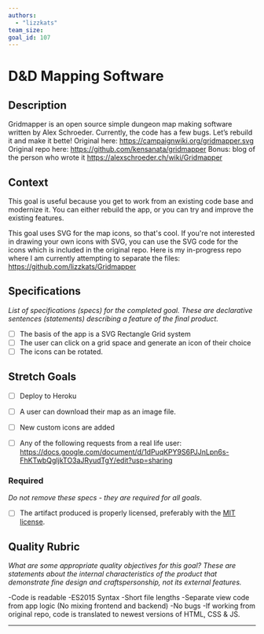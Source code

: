 ```yaml
---
authors:
  - "lizzkats"
team_size: 
goal_id: 107
---
```


# D&D Mapping Software

## Description
Gridmapper is an open source simple dungeon map making software written by Alex Schroeder. Currently, the code has a few bugs. Let’s rebuild it and make it bette!
Original here: https://campaignwiki.org/gridmapper.svg
Original repo here: https://github.com/kensanata/gridmapper
Bonus: blog of the person who wrote it https://alexschroeder.ch/wiki/Gridmapper

## Context

This goal is useful because you get to work from an existing code base and modernize it. You can either rebuild the app, or you can try and improve the existing features. 

This goal uses SVG for the map icons, so that's cool. If you're not interested in drawing your own icons with SVG, you can use the SVG code for the icons which is included in the original repo. Here is my in-progress repo where I am currently attempting to separate the files: https://github.com/lizzkats/Gridmapper

## Specifications



_List of specifications (specs) for the completed goal. These are declarative sentences (statements) describing a feature of the final product._

- [ ] The basis of the app is a SVG Rectangle Grid system
- [ ] The user can click on a grid space and generate an icon of their choice
- [ ] The icons can be rotated.

## Stretch Goals
- [ ] Deploy to Heroku
- [ ] A user can download their map as an image file.
- [ ] New custom icons are added
- [ ] Any of the following requests from a real life user: https://docs.google.com/document/d/1dPuqKPY9S6PJJnLpn6s-FhKTwbQgIjkTO3aJRyudTgY/edit?usp=sharing


### Required

_Do not remove these specs - they are required for all goals_.

- [ ] The artifact produced is properly licensed, preferably with the [MIT license][mit-license].

## Quality Rubric

_What are some appropriate quality objectives for this goal? These are statements about the internal characteristics of the product that demonstrate fine design and craftspersonship, not its external features._

-Code is readable 
-ES2015 Syntax 
-Short file lengths 
-Separate view code from app logic (No mixing frontend and backend)
-No bugs
-If working from original repo, code is translated to newest versions of HTML, CSS & JS. 


---






[mit-license]: https://opensource.org/licenses/MIT





[mit-license]: https://opensource.org/licenses/MIT
